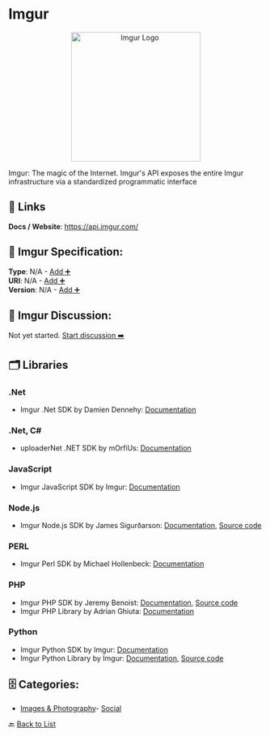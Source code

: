 # Imgur
<p align="center">
    <img width="256" src="https://raw.githubusercontent.com/apis-list/apis-list/main/apis/imgur/logo_256x256.png" alt="Imgur Logo"/>
</p>
Imgur: The magic of the Internet. Imgur's API exposes the entire Imgur infrastructure via a standardized programmatic interface

##  🔗 Links
**Docs / Website**: https://api.imgur.com/

## 🧬 Imgur Specification:
**Type**: N/A - [Add ➕](https://github.com/apis-list/apis-list/edit/main/apis/imgur/imgur.yaml)  
**URI**: N/A - [Add ➕](https://github.com/apis-list/apis-list/edit/main/apis/imgur/imgur.yaml)  
**Version**: N/A - [Add ➕](https://github.com/apis-list/apis-list/edit/main/apis/imgur/imgur.yaml)

## 💬 Imgur Discussion:
Not yet started. [Start discussion ➡️](https://github.com/apis-list/apis-list/discussions/new)

## 🗂️ Libraries
### .Net
- Imgur .Net SDK by Damien Dennehy: [Documentation](https://github.com/DamienDennehy/Imgur.API)
### .Net, C#
- uploaderNet .NET SDK by mOrfiUs: [Documentation](https://github.com/mOrfiUs/uploaderNet)
### JavaScript
- Imgur JavaScript SDK by Imgur: [Documentation](https://github.com/Imgur/imgur.js)
### Node.js
- Imgur Node.js SDK by James Sigurðarson: [Documentation](https://www.npmjs.com/package/imgur-node-api), [Source code](https://github.com/jamiees2/imgur-node-api)
### PERL
- Imgur Perl SDK by Michael Hollenbeck: [Documentation](http://search.cpan.org/~mlhollen/Imgur-API-0.1.0/)
### PHP
- Imgur PHP SDK by Jeremy Benoist: [Documentation](https://packagist.org/packages/j0k3r/php-imgur-api-client), [Source code](https://github.com/j0k3r/php-imgur-api-client)
- Imgur PHP Library by Adrian Ghiuta: [Documentation](https://github.com/Adyg/php-imgur-api-client)
### Python
- Imgur Python SDK by Imgur: [Documentation](https://github.com/Imgur/imgurpython)
- Imgur Python Library by Imgur: [Documentation](https://api.imgur.com/#example_code), [Source code](https://github.com/Imgur/imgurpython)


## 🗄️ Categories:
- [Images & Photography](https://github.com/apis-list/apis-list#images--photography-)- [Social](https://github.com/apis-list/apis-list#social-)

🔙  [Back to List](https://github.com/apis-list/apis-list)

